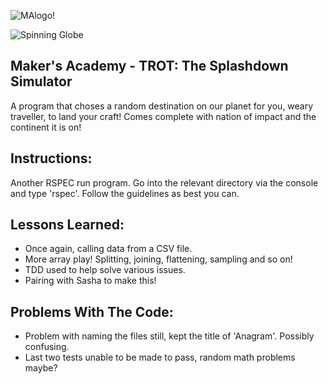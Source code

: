 ![MAlogo!](http://www.makersacademy.com/images/logo.png)

![Spinning Globe](http://www.csudh.edu/fisher/tbe540/spinning_globe.gif)

Maker's Academy - TROT: The Splashdown Simulator
--
A program that choses a random destination on our planet for you, weary traveller, to land your craft! Comes complete with nation of impact and the continent it is on!

Instructions:
--
Another RSPEC run program. Go into the relevant directory via the console and type 'rspec'. Follow the guidelines as best you can.

Lessons Learned:
--
* Once again, calling data from a CSV file.
* More array play! Splitting, joining, flattening, sampling and so on!
* TDD used to help solve various issues.
* Pairing with Sasha to make this!

Problems With The Code:
--
* Problem with naming the files still, kept the title of 'Anagram'. Possibly confusing.
* Last two tests unable to be made to pass, random math problems maybe?
